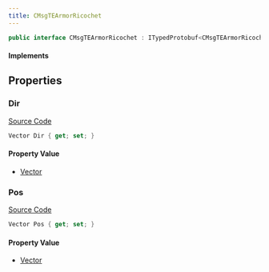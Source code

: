```yaml
---
title: CMsgTEArmorRicochet
---
```


```csharp
public interface CMsgTEArmorRicochet : ITypedProtobuf<CMsgTEArmorRicochet>, INativeHandle, INetMessage<CMsgTEArmorRicochet>, IDisposable
```

#### Implements

## Properties

### Dir

[Source Code](https://github.com/swiftly-solution/swiftlys2/blob/beta/managed/src/SwiftlyS2.Generated/Protobufs/Interfaces/CMsgTEArmorRicochet.cs#L21)

```csharp
Vector Dir { get; set; }
```

#### Property Value

- [Vector](/docs/api/shared/natives/vector)

### Pos

[Source Code](https://github.com/swiftly-solution/swiftlys2/blob/beta/managed/src/SwiftlyS2.Generated/Protobufs/Interfaces/CMsgTEArmorRicochet.cs#L18)

```csharp
Vector Pos { get; set; }
```

#### Property Value

- [Vector](/docs/api/shared/natives/vector)


